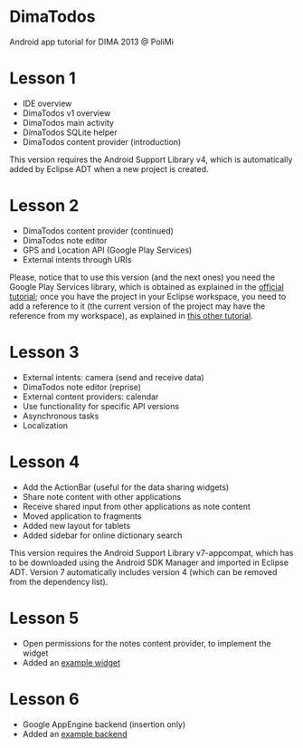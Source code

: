 DimaTodos
=========

Android app tutorial for DIMA 2013 @ PoliMi

# Lesson 1
* IDE overview
* DimaTodos v1 overview
* DimaTodos main activity
* DimaTodos SQLite helper
* DimaTodos content provider (introduction)

This version requires the Android Support Library v4, which is automatically added by Eclipse ADT when a new project is created.

# Lesson 2
* DimaTodos content provider (continued)
* DimaTodos note editor
* GPS and Location API (Google Play Services)
* External intents through URIs

Please, notice that to use this version (and the next ones) you need the Google Play Services library, which is obtained as explained in the [official tutorial](http://developer.android.com/google/play-services/setup.html); once you have the project in your Eclipse workspace, you need to add a reference to it (the current version of the project may have the reference from my workspace), as explained in [this other tutorial](http://developer.android.com/tools/projects/projects-eclipse.html#ReferencingLibraryProject).

# Lesson 3
* External intents: camera (send and receive data)
* DimaTodos note editor (reprise)
* External content providers: calendar
* Use functionality for specific API versions
* Asynchronous tasks
* Localization

# Lesson 4
* Add the ActionBar (useful for the data sharing widgets)
* Share note content with other applications
* Receive shared input from other applications as note content
* Moved application to fragments
* Added new layout for tablets
* Added sidebar for online dictionary search

This version requires the Android Support Library v7-appcompat, which has to be downloaded using the Android SDK Manager and imported in Eclipse ADT. Version 7 automatically includes version 4 (which can be removed from the dependency list).

# Lesson 5
* Open permissions for the notes content provider, to implement the widget
* Added an [example widget](https://github.com/sivieri/DimaWidget)

# Lesson 6
* Google AppEngine backend (insertion only)
* Added an [example backend](https://github.com/sivieri/DimaCloud)
